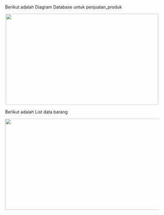 Berikut adalah Diagram Database untuk penjualan_produk
<p align="center">
  <img width="500" height="300" src="https://i.imgur.com/ryFuGUP.png">
</p>

Berikut adalah List data barang
<p align="center">
  <img width="800" height="300" src="https://i.imgur.com/oFgFXcK.png">
</p>
